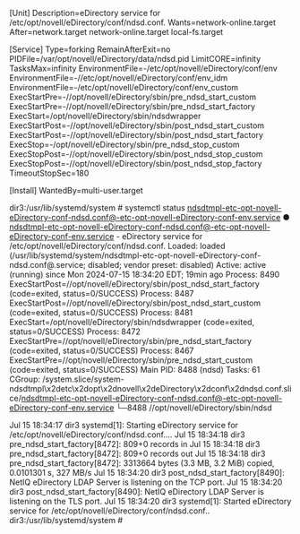 [Unit]
Description=eDirectory service for /etc/opt/novell/eDirectory/conf/ndsd.conf.
Wants=network-online.target
After=network.target network-online.target local-fs.target

[Service]
Type=forking
RemainAfterExit=no
PIDFile=/var/opt/novell/eDirectory/data/ndsd.pid
LimitCORE=infinity
TasksMax=infinity
EnvironmentFile=-/etc/opt/novell/eDirectory/conf/env
EnvironmentFile=-//etc/opt/novell/eDirectory/conf/env_idm
EnvironmentFile=-/etc/opt/novell/eDirectory/conf/env_custom
ExecStartPre=-//opt/novell/eDirectory/sbin/pre_ndsd_start_custom
ExecStartPre=-//opt/novell/eDirectory/sbin/pre_ndsd_start_factory
ExecStart=/opt/novell/eDirectory/sbin/ndsdwrapper
ExecStartPost=-//opt/novell/eDirectory/sbin/post_ndsd_start_custom
ExecStartPost=-//opt/novell/eDirectory/sbin/post_ndsd_start_factory
ExecStop=-/opt/novell/eDirectory/sbin/pre_ndsd_stop_custom
ExecStopPost=-//opt/novell/eDirectory/sbin/post_ndsd_stop_custom
ExecStopPost=-//opt/novell/eDirectory/sbin/post_ndsd_stop_factory
TimeoutStopSec=180

[Install]
WantedBy=multi-user.target



dir3:/usr/lib/systemd/system # systemctl status ndsdtmpl-etc-opt-novell-eDirectory-conf-ndsd.conf@-etc-opt-novell-eDirectory-conf-env.service
● ndsdtmpl-etc-opt-novell-eDirectory-conf-ndsd.conf@-etc-opt-novell-eDirectory-conf-env.service - eDirectory service for /etc/opt/novell/eDirectory/conf/ndsd.conf.
   Loaded: loaded (/usr/lib/systemd/system/ndsdtmpl-etc-opt-novell-eDirectory-conf-ndsd.conf@.service; disabled; vendor preset: disabled)
   Active: active (running) since Mon 2024-07-15 18:34:20 EDT; 19min ago
  Process: 8490 ExecStartPost=//opt/novell/eDirectory/sbin/post_ndsd_start_factory (code=exited, status=0/SUCCESS)
  Process: 8487 ExecStartPost=//opt/novell/eDirectory/sbin/post_ndsd_start_custom (code=exited, status=0/SUCCESS)
  Process: 8481 ExecStart=/opt/novell/eDirectory/sbin/ndsdwrapper (code=exited, status=0/SUCCESS)
  Process: 8472 ExecStartPre=//opt/novell/eDirectory/sbin/pre_ndsd_start_factory (code=exited, status=0/SUCCESS)
  Process: 8467 ExecStartPre=//opt/novell/eDirectory/sbin/pre_ndsd_start_custom (code=exited, status=0/SUCCESS)
 Main PID: 8488 (ndsd)
    Tasks: 61
   CGroup: /system.slice/system-ndsdtmpl\x2detc\x2dopt\x2dnovell\x2deDirectory\x2dconf\x2dndsd.conf.slice/ndsdtmpl-etc-opt-novell-eDirectory-conf-ndsd.conf@-etc-opt-novell-eDirectory-conf-env.service
           └─8488 //opt/novell/eDirectory/sbin/ndsd

Jul 15 18:34:17 dir3 systemd[1]: Starting eDirectory service for /etc/opt/novell/eDirectory/conf/ndsd.conf....
Jul 15 18:34:18 dir3 pre_ndsd_start_factory[8472]: 809+0 records in
Jul 15 18:34:18 dir3 pre_ndsd_start_factory[8472]: 809+0 records out
Jul 15 18:34:18 dir3 pre_ndsd_start_factory[8472]: 3313664 bytes (3.3 MB, 3.2 MiB) copied, 0.0101301 s, 327 MB/s
Jul 15 18:34:20 dir3 post_ndsd_start_factory[8490]: NetIQ eDirectory LDAP Server is listening on the TCP port.
Jul 15 18:34:20 dir3 post_ndsd_start_factory[8490]: NetIQ eDirectory LDAP Server is listening on the TLS port.
Jul 15 18:34:20 dir3 systemd[1]: Started eDirectory service for /etc/opt/novell/eDirectory/conf/ndsd.conf..
dir3:/usr/lib/systemd/system #

